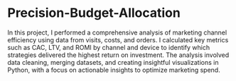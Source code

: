 # Precision-Budget-Allocation
In this project, I performed a comprehensive analysis of marketing channel efficiency using data from visits, costs, and orders. I calculated key metrics such as CAC, LTV, and ROMI by channel and device to identify which strategies delivered the highest return on investment. The analysis involved data cleaning, merging datasets, and creating insightful visualizations in Python, with a focus on actionable insights to optimize marketing spend.

